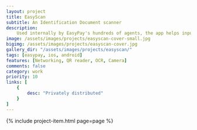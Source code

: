 ```yaml
---
layout: project
title: EasyScan
subtitle: An Identification Document scanner
description:
    Used internally by EasyPay's hundreds of agents, the app helps input information from clients' ID by using OCR. Communicating directly with the internal systems, it makes the experience seamless, instead of having to type a list of details, prone to human error. The photo of the ID is also saved in the process.
image: /assets/images/projects/easyscan-cover-small.jpg
bigimg: /assets/images/projects/easyscan-cover.jpg
gallery_dir: "/assets/images/projects/easyscan/"
tags: [easypay, ios, android]
features: [Networking, QR reader, OCR, Camera]
comments: false
category: work
priority: 10
links: [
    {
        desc: "Privately distributed"
    }
]
---
```


{% include project-item.html page=page %}